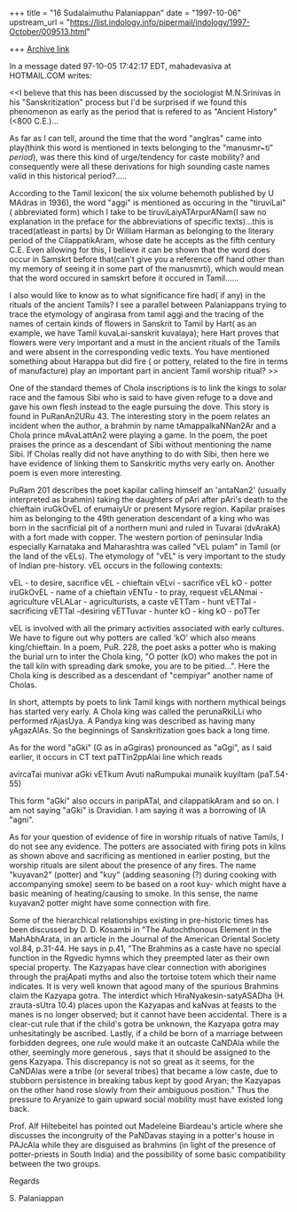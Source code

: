 +++
title = "16 Sudalaimuthu Palaniappan"
date = "1997-10-06"
upstream_url = "https://list.indology.info/pipermail/indology/1997-October/009513.html"

+++
[Archive link](https://list.indology.info/pipermail/indology/1997-October/009513.html)

In a message dated 97-10-05 17:42:17 EDT, mahadevasiva at HOTMAIL.COM writes:

<<I believe that this has been discussed by the sociologist M.N.Srinivas
 in his "Sanskritization" process but I'd be surprised if we found this
 phenomenon as early as the period that is refered to as "Ancient
 History"(<800 C.E.)...

 As far as I can tell, around the time that the word "angIras" came into
 play(think this word is mentioned in texts belonging to the "manusmr~ti"
 *period*), was there this kind of urge/tendency for caste mobility? and
 consequently were all these derivations for high sounding caste names
 valid in this historical period?.....

 According to the Tamil lexicon( the six volume behemoth published by U
 MAdras in 1936), the word "aggi" is mentioned as occuring in the
 "tiruviLai"( abbreviated form) which I take to be
 tiruviLaiyATArpurANam(I saw no explanation in the preface for the
 abbreviations of specific texts)...this is traced(atleast in parts) by
 Dr William Harman as belonging to the literary period of the
 CilappatikAram, whose date he accepts as the fifth century C.E. Even
 allowing for this, I believe it can be shown that the word does occur in
 Samskrt before that(can't give you a reference off hand other than my
 memory of seeing it in some part of the manusmrti), which would mean
 that the word occured in samskrt before it occured in Tamil......

 I also would like to know as to what significance fire had( if any)
 in the rituals of the ancient Tamils? I see a parallel between
 Palaniappans trying to trace the etymology of angirasa from tamil aggi
 and the tracing of the names of certain kinds of flowers in Sanskrit to
 Tamil by Hart( as an example, we have Tamil kuvaLai-sanskrit kuvalaya);
 here Hart proves that flowers were very important and a must in the
 ancient rituals of the Tamils and were absent in the corresponding vedic
 texts. You have mentioned something about Harappa
 but did fire ( or pottery, related to the fire in terms of manufacture)
 play an important part in ancient Tamil worship ritual?  >>

One of the standard themes of Chola inscriptions is to link the kings to
solar race and the famous Sibi who is said to have given refuge to a dove and
gave his own flesh instead to the eagle pursuing the dove. This story is
found in PuRanAn2URu 43. The interesting story in the poem relates an
incident when the author, a brahmin by name tAmappalkaNNan2Ar and a Chola
prince mAvaLattAn2 were playing a game. In the poem, the poet praises the
prince as a descendant of Sibi without mentioning the name Sibi.  If Cholas
really did not have anything to do with Sibi, then here we have evidence of
linking them to Sanskritic myths very early on. Another poem is even more
interesting.

PuRam 201 describes the poet kapilar calling himself an 'antaNan2' (usually
interpreted as brahmin)  taking the daughters of pAri after pAri's death to
the chieftain iruGkOvEL of erumaiyUr or present Mysore region. Kapilar
praises him as belonging to the 49th generation descendant of a king who was
born in the sacrificial pit of a northern muni and ruled in Tuvarai (dvArakA)
with a fort made with copper. The western portion of peninsular India
especially Karnataka and Maharashtra was called "vEL pulam" in Tamil (or the
land of the vELs). The etymology of "vEL" is very important to the study of
Indian pre-history. vEL occurs in the following contexts:

vEL - to desire, sacrifice
vEL - chieftain
vELvi - sacrifice
vEL kO - potter
iruGkOvEL - name of a chieftain
vENTu - to pray, request
vELANmai - agriculture
vELALar - agriculturists, a caste
vETTam - hunt
vETTal - sacrificing
vETTal -desiring
vETTuvar - hunter
kO - king
kO - poTTer

vEL is involved with all the primary activities associated with early
cultures. We have to figure out why potters are called 'kO' which also means
king/chieftain. In a poem, PuR. 228, the poet asks a potter who is making the
burial urn to inter the Chola king, "O potter (kO) who makes the pot  in the
tall kiln with spreading dark smoke, you are to be pitied...". Here the Chola
king is described as a descendant of "cempiyar" another name of Cholas.

In short, attempts by poets to link Tamil kings with northern mythical beings
has started very early. A Chola king was called the perunaRkiLLi who
performed rAjasUya. A Pandya king was described as having many yAgazAlAs. So
the beginnings of Sanskritization goes back a long time.

As for the word "aGki" (G as in aGgiras)  pronounced as "aGgi", as I said
earlier, it occurs in CT text paTTin2ppAlai line which reads

avircaTai munivar aGki vETkum
Avuti naRumpukai munaiik kuyiltam        (paT.54-55)

This form "aGki" also occurs in paripATal, and cilappatikAram and so on. I am
not saying "aGki" is Dravidian. I am saying it was a borrowing of IA "agni".

As for your question of evidence of fire in worship rituals of native Tamils,
I do not see any evidence. The potters are associated with firing pots in
kilns as shown above and sacrificing as mentioned in earlier posting, but the
worship rituals are silent about the presence of any fires. The name
"kuyavan2" (potter) and "kuy" (adding seasoning (?) during cooking with
accompanying smoke) seem to be based on a root kuy- which might have a basic
meaning of heating/causing to smoke. In this sense, the name kuyavan2 potter
might have some connection with fire.

Some of the hierarchical relationships existing in pre-historic times has
been discussed by D. D. Kosambi in "The Autochthonous Element in the
MahAbhArata, in an article in the Journal of the American Oriental Society
vol.84, p.31-44. He says in p.41, "The Brahmins as a caste have no special
function in the Rgvedic hymns which they preempted later as their own special
property. The Kazyapas have clear connection with aborigines through the
prajApati myths and also the tortoise totem which their name indicates. It is
very well known that agood many of the spurious Brahmins claim the Kazyapa
gotra. The interdict which HiraNyakesin-satyASADha (H. zrauta-sUtra 10.4)
places upon the Kazyapas and kaNvas at feasts to the manes is no longer
observed; but it cannot have been accidental. There is a clear-cut rule that
if the child's gotra be unknown, the Kazyapa gotra may unhesitatingly be
ascribed. Lastly, if a child be born of a marriage between forbidden degrees,
one rule would make it an outcaste CaNDAla while the other, seemingly more
generous , says that it should be assigned to the gens Kazyapa. This
discrepancy is not so great as it seems, for the CaNDAlas were a tribe (or
several tribes) that became a low caste, due to stubborn persistence in
breaking tabus kept by good Aryan; the Kazyapas on the other hand rose slowly
from their ambiguous position." Thus the pressure to Aryanize to gain upward
social mobility must have existed long back.

Prof. Alf Hiltebeitel has pointed out Madeleine Biardeau's article where she
discusses the incongruity of the PaNDavas staying in a potter's house in
PAJcAla while they are disguised as brahmins (in light of the presence of
potter-priests in South India) and the possibility of some basic
compatibility between the two groups.

Regards

S. Palaniappan



